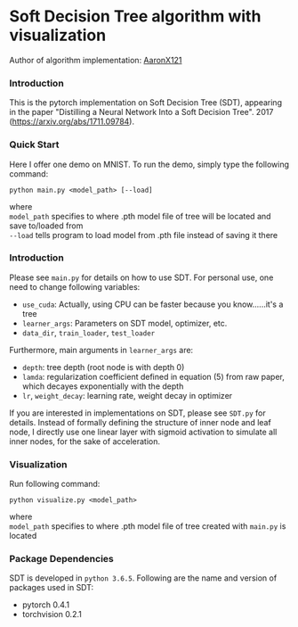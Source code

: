 # Soft Decision Tree algorithm with visualization
Author of algorithm implementation: [AaronX121](https://github.com/AaronX121/Soft-Decision-Tree)


### Introduction 
This is the pytorch implementation on Soft Decision Tree (SDT), appearing in the paper "Distilling a Neural Network Into a Soft Decision Tree". 2017 (https://arxiv.org/abs/1711.09784).

### Quick Start 
Here I offer one demo on MNIST. To run the demo, simply type the following command:
``` 
python main.py <model_path> [--load]
``` 
where  
`model_path` specifies to where .pth model file of tree will be located and save to/loaded from  
`--load` tells program to load model from .pth file instead of saving it there

### Introduction
Please see `main.py` for details on how to use SDT. For personal use, one need to change following variables:

- `use_cuda`: Actually, using CPU can be faster because you know......it's a tree
- `learner_args`: Parameters on SDT model, optimizer, etc.
- `data_dir`, `train_loader`, `test_loader`

Furthermore, main arguments in `learner_args` are:

- `depth`: tree depth (root node is with depth 0)
- `lamda`: regularization coefficient defined in equation (5) from raw paper, which decayes exponentially with the depth
- `lr`, `weight_decay`: learning rate, weight decay in optimizer

If you are interested in implementations on SDT, please see `SDT.py` for details. Instead of formally defining the structure of inner node and leaf node, I directly use one linear layer with sigmoid activation to simulate all inner nodes, for the sake of acceleration.

### Visualization
Run following command:
```
python visualize.py <model_path>
```
where  
`model_path` specifies to where .pth model file of tree created with `main.py` is located 


### Package Dependencies
SDT is developed in `python 3.6.5`. Following are the name and version of packages used in SDT: 

 - pytorch 0.4.1
 - torchvision 0.2.1

